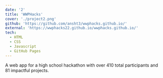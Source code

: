 ```yaml
---
date: '2'
title: 'WWPHacks'
cover: './project2.png'
github: 'https://github.com/ansht3/wwphacks.github.io/'
external: 'https://wwphacks22.github.io/wwphacks.github.io/'
tech:
  - HTML
  - CSS
  - Javascript
  - GitHub Pages
---
```


A web app for a high school hackathon with over 410 total participants and 81 impactful projects.

